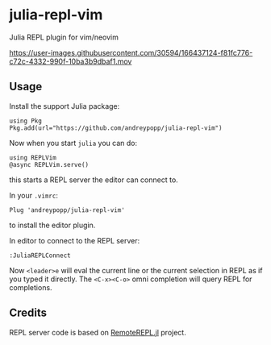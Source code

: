 # julia-repl-vim

Julia REPL plugin for vim/neovim

https://user-images.githubusercontent.com/30594/166437124-f81fc776-c72c-4332-990f-10ba3b9dbaf1.mov

## Usage

Install the support Julia package:
```
using Pkg
Pkg.add(url="https://github.com/andreypopp/julia-repl-vim")
```

Now when you start `julia` you can do:
```
using REPLVim
@async REPLVim.serve()
```
this starts a REPL server the editor can connect to.

In your `.vimrc`:
```
Plug 'andreypopp/julia-repl-vim'
```
to install the editor plugin.

In editor to connect to the REPL server:
```
:JuliaREPLConnect
```

Now `<leader>e` will eval the current line or the current selection in REPL as
if you typed it directly. The `<C-x><C-o>` omni completion will query REPL for
completions.

## Credits

REPL server code is based on [RemoteREPL.jl] project.

[RemoteREPL.jl]: https://github.com/c42f/RemoteREPL.jl
